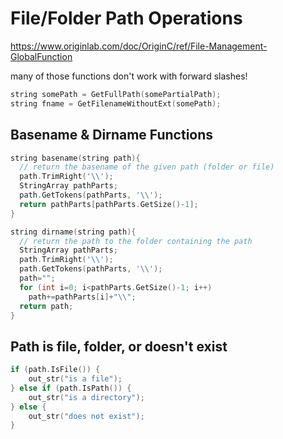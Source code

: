 # File/Folder Path Operations

https://www.originlab.com/doc/OriginC/ref/File-Management-GlobalFunction

many of those functions don't work with forward slashes!

```c
string somePath = GetFullPath(somePartialPath);
string fname = GetFilenameWithoutExt(somePath);
```

## Basename & Dirname Functions
```c
string basename(string path){
  // return the basename of the given path (folder or file)
  path.TrimRight('\\');
  StringArray pathParts;
  path.GetTokens(pathParts, '\\');
  return pathParts[pathParts.GetSize()-1];
}
```

```c
string dirname(string path){
  // return the path to the folder containing the path
  StringArray pathParts;
  path.TrimRight('\\');
  path.GetTokens(pathParts, '\\');
  path="";
  for (int i=0; i<pathParts.GetSize()-1; i++)
    path+=pathParts[i]+"\\";
  return path;
}
```

## Path is file, folder, or doesn't exist
```c
if (path.IsFile()) {
    out_str("is a file");
} else if (path.IsPath()) {
    out_str("is a directory");
} else {
    out_str("does not exist");
}
```
